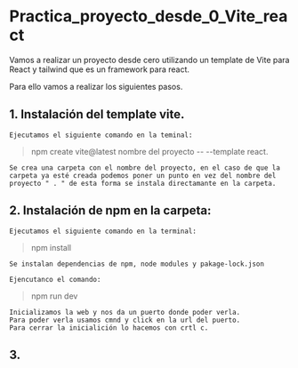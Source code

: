 # Practica_proyecto_desde_0_Vite_react

Vamos a realizar un proyecto desde cero utilizando un template de Vite para React y tailwind que es un framework para react.

Para ello vamos a realizar los siguientes pasos.

## 1. Instalación del template vite.

	Ejecutamos el siguiente comando en la teminal:
		
> 	npm create vite@latest nombre del proyecto -- --template react.

	Se crea una carpeta con el nombre del proyecto, en el caso de que la carpeta ya esté creada podemos poner un punto en vez del nombre del proyecto " . " de esta forma se instala directamante en la carpeta.

## 2. Instalación de npm en la carpeta:

	Ejecutamos el siguiente comando en la terminal:
	
> 	npm install

		 
	Se instalan dependencias de npm, node modules y pakage-lock.json

	Ejencutanco el comando:
> 	npm run dev

	Inicializamos la web y nos da un puerto donde poder verla.
	Para poder verla usamos cmnd y click en la url del puerto.
	Para cerrar la inicialición lo hacemos con crtl c.

## 3. 
